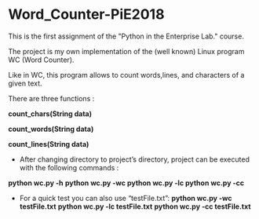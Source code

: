 # Word_Counter-PiE2018

This is the first assignment of the "Python in the Enterprise Lab." course.

The project is my own implementation of the (well known) Linux program WC (Word Counter).

Like in WC, this program allows to count words,lines, and characters of a given text.

There are three functions :

**count_chars(String data)**

**count_words(String data)**

**count_lines(String data)**


- After changing directory to project’s directory, project can be executed with the following commands : 

**python wc.py -h**
**python wc.py -wc <directoryOfTheFile>**
**python wc.py -lc <directoryOfTheFile>**
**python wc.py -cc <directoryOfTheFile>**

- For a quick test you can also use “testFile.txt”:
**python wc.py -wc testFile.txt**
**python wc.py -lc testFile.txt**
**python wc.py -cc testFile.txt**
